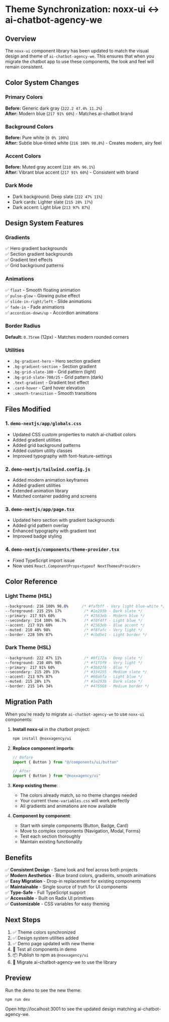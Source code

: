 # Theme Synchronization: noxx-ui ↔ ai-chatbot-agency-we

## Overview

The `noxx-ui` component library has been updated to match the visual design and theme of `ai-chatbot-agency-we`. This ensures that when you migrate the chatbot app to use these components, the look and feel will remain consistent.

## Color System Changes

### Primary Colors
**Before:** Generic dark gray (`222.2 47.4% 11.2%`)  
**After:** Modern blue (`217 91% 60%`) - Matches ai-chatbot brand

### Background Colors
**Before:** Pure white (`0 0% 100%`)  
**After:** Subtle blue-tinted white (`216 100% 98.8%`) - Creates modern, airy feel

### Accent Colors
**Before:** Muted gray accent (`210 40% 96.1%`)  
**After:** Vibrant blue accent (`217 91% 60%`) - Consistent with brand

### Dark Mode
- Dark background: Deep slate (`222 47% 11%`)
- Dark cards: Lighter slate (`215 28% 17%`)
- Dark accent: Light blue (`213 97% 87%`)

## Design System Features

### Gradients
✅ Hero gradient backgrounds  
✅ Section gradient backgrounds  
✅ Gradient text effects  
✅ Grid background patterns

### Animations
✅ `float` - Smooth floating animation  
✅ `pulse-glow` - Glowing pulse effect  
✅ `slide-in-right/left` - Slide animations  
✅ `fade-in` - Fade animations  
✅ `accordion-down/up` - Accordion animations

### Border Radius
**Default:** `0.75rem` (12px) - Matches modern rounded corners

### Utilities
- `.bg-gradient-hero` - Hero section gradient
- `.bg-gradient-section` - Section gradient
- `.bg-grid-slate-100` - Grid pattern (light)
- `.bg-grid-slate-700/25` - Grid pattern (dark)
- `.text-gradient` - Gradient text effect
- `.card-hover` - Card hover elevation
- `.smooth-transition` - Smooth transitions

## Files Modified

### 1. `demo-nextjs/app/globals.css`
- Updated CSS custom properties to match ai-chatbot colors
- Added gradient utilities
- Added grid background patterns
- Added custom utility classes
- Improved typography with font-feature-settings

### 2. `demo-nextjs/tailwind.config.js`
- Added modern animation keyframes
- Added gradient utilities
- Extended animation library
- Matched container padding and screens

### 3. `demo-nextjs/app/page.tsx`
- Updated hero section with gradient backgrounds
- Added grid pattern overlay
- Enhanced typography with gradient text
- Improved badge styling

### 4. `demo-nextjs/components/theme-provider.tsx`
- Fixed TypeScript import issue
- Now uses `React.ComponentProps<typeof NextThemesProvider>`

## Color Reference

### Light Theme (HSL)
```css
--background: 216 100% 98.8%      /* #fafbff - Very light blue-white */
--foreground: 215 25% 17%          /* #1e293b - Dark slate */
--primary: 217 91% 60%             /* #2563eb - Modern blue */
--secondary: 214 100% 96.7%        /* #f0f4ff - Light blue */
--accent: 217 91% 60%              /* #2563eb - Blue accent */
--muted: 210 40% 98%               /* #f8fafc - Very light */
--border: 228 50% 87%              /* #cbd5e1 - Light border */
```

### Dark Theme (HSL)
```css
--background: 222 47% 11%          /* #0f172a - Deep slate */
--foreground: 210 40% 98%          /* #f1f5f9 - Very light */
--primary: 217 91% 60%             /* #3b82f6 - Blue */
--secondary: 215 20% 33%           /* #334155 - Medium slate */
--accent: 213 97% 87%              /* #60a5fa - Light blue */
--muted: 215 28% 17%               /* #1e293b - Dark slate */
--border: 215 14% 34%              /* #475569 - Medium border */
```

## Migration Path

When you're ready to migrate `ai-chatbot-agency-we` to use `noxx-ui` components:

1. **Install noxx-ui** in the chatbot project:
   ```bash
   npm install @noxxagency/ui
   ```

2. **Replace component imports**:
   ```jsx
   // Before
   import { Button } from "@/components/ui/button"
   
   // After
   import { Button } from "@noxxagency/ui"
   ```

3. **Keep existing theme**:
   - The colors already match, so no theme changes needed
   - Your current `theme-variables.css` will work perfectly
   - All gradients and animations are now available

4. **Component by component**:
   - Start with simple components (Button, Badge, Card)
   - Move to complex components (Navigation, Modal, Forms)
   - Test each section thoroughly
   - Maintain existing functionality

## Benefits

✅ **Consistent Design** - Same look and feel across both projects  
✅ **Modern Aesthetics** - Blue brand colors, gradients, smooth animations  
✅ **Easy Migration** - Drop-in replacement for existing components  
✅ **Maintainable** - Single source of truth for UI components  
✅ **Type-Safe** - Full TypeScript support  
✅ **Accessible** - Built on Radix UI primitives  
✅ **Customizable** - CSS variables for easy theming  

## Next Steps

1. ✅ Theme colors synchronized
2. ✅ Design system utilities added
3. ✅ Demo page updated with new theme
4. 🔄 Test all components in demo
5. 📦 Publish to npm as `@noxxagency/ui`
6. 🚀 Migrate ai-chatbot-agency-we to use the library

## Preview

Run the demo to see the new theme:
```bash
npm run dev
```

Open http://localhost:3001 to see the updated design matching ai-chatbot-agency-we.
